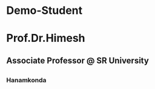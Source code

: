 # Demo-Student
<h1>Prof.Dr.Himesh</h1>
<h2> Associate Professor @ SR University<h2>

<h3>Hanamkonda<h3>